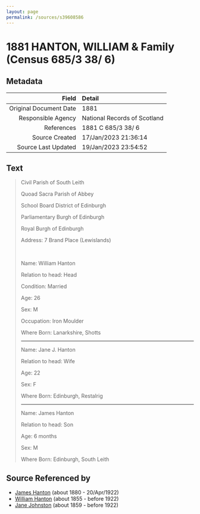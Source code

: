 ```yaml
---
layout: page
permalink: /sources/s39608586
---
```


# 1881 HANTON, WILLIAM & Family (Census 685/3 38/ 6)

## Metadata

Field | Detail
---:|:---
Original Document Date | 1881
Responsible Agency | National Records of Scotland
References | 1881 C 685/3 38/ 6
Source Created | 17/Jan/2023 21:36:14
Source Last Updated | 19/Jan/2023 23:54:52

## Text

> Civil Parish of South Leith
>
> Quoad Sacra Parish of Abbey
>
> School Board District of Edinburgh
>
> Parliamentary Burgh of Edinburgh
>
> Royal Burgh of Edinburgh
>
> Address: 7 Brand Place (Lewislands)
>
> <br/>
>
> Name: William Hanton
>
> Relation to head: Head
>
> Condition: Married
>
> Age: 26
>
> Sex: M
>
> Occupation: Iron Moulder
>
> Where Born: Lanarkshire, Shotts
>
> ---
>
> Name: Jane J. Hanton
>
> Relation to head: Wife
>
> Age: 22
>
> Sex: F
>
> Where Born: Edinburgh, Restalrig
>
> ---
>
> Name: James Hanton
>
> Relation to head: Son
>
> Age: 6 months
>
> Sex: M
>
> Where Born: Edinburgh, South Leith
>

## Source Referenced by

* [James Hanton](../people/@71830064@-james-hanton-b1880-d1922-4-20.md) (about 1880 - 20/Apr/1922)
* [William Hanton](../people/@62602830@-william-hanton-b1855-d1922.md) (about 1855 - before 1922)
* [Jane Johnston](../people/@71906070@-jane-johnston-b1859-d1922.md) (about 1859 - before 1922)
